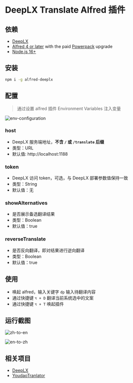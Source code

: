 # DeepLX Translate Alfred 插件

## 依赖

- [DeepLX](https://github.com/OwO-Network/DeepLX/tree/main#run-on-mac)
- [Alfred 4 or later](https://www.alfredapp.com) with the paid [Powerpack](https://www.alfredapp.com/powerpack/) upgrade
- [Node.js 16+](https://nodejs.org)

## 安装

```bash
npm i -g alfred-deeplx
```

## 配置

> 通过设置 alfred 插件 Environment Variables 注入变量

![env-configuration](https://mdn.alipayobjects.com/huamei_ewonmy/afts/img/A*AbVtTYCc85kAAAAAAAAAAAAADmihAQ/original)

### host

- DeepLX 服务端地址，**不含 `/` 或 `/translate` 后缀**
- 类型：URL
- 默认值: http://localhost:1188

### token

- DeepLX 访问 token，可选，与 DeepLX 部署参数值保持一致
- 类型：String
- 默认值：无

### showAlternatives

- 是否展示备选翻译结果
- 类型：Boolean
- 默认值：true

### reverseTranslate

- 是否反向翻译，即对结果进行逆向翻译
- 类型：Boolean
- 默认值：true

## 使用

- 唤起 alfred，输入关键字 `dp` 输入待翻译内容
- 通过快捷键 `⌥ + D` 翻译当前系统选中的文案
- 通过快捷键 `⌥ + T` 唤起插件

## 运行截图

![zh-to-en](https://mdn.alipayobjects.com/huamei_ewonmy/afts/img/A*GcyQSq1tFnoAAAAAAAAAAAAADmihAQ/original)

![en-to-zh](https://mdn.alipayobjects.com/huamei_ewonmy/afts/img/A*4zQwQo9M9QMAAAAAAAAAAAAADmihAQ/original)

## 相关项目

- [DeepLX](https://github.com/OwO-Network/DeepLX)
- [YoudaoTranlator](https://github.com/wensonsmith/YoudaoTranslator)
